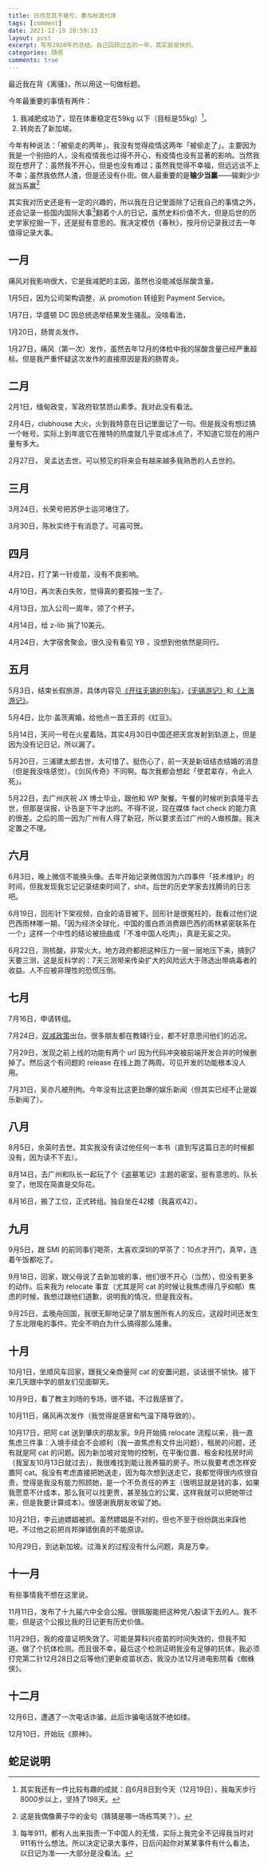```yaml
---
title: 日月忽其不奄兮，春与秋其代序
tags: [comment]
date: 2021-12-19 20:59:13
layout: post
excerpt: 写写2020年的总结。自己回顾过去的一年，其实挺愉快的。
categories: 随感
comments: true
---
```


最近我在背《离骚》，所以用这一句做标题。

今年最重要的事情有两件：

1. 我减肥成功了，现在体重稳定在59kg 以下（目标是55kg）[^1]。
2. 转岗去了新加坡。

今年有种说法：「被偷走的两年」，我没有觉得疫情这两年「被偷走了」。主要因为我是一个别扭的人，没有疫情我也过得不开心，有疫情也没有显著的影响。当然我现在想开了：虽然我不开心，但是也没有难过；虽然我觉得不幸福，但远远谈不上不幸；虽然我依然人渣，但是还没有仆街。做人最重要的是**输少当赢**——输剩少少就当系赢[^2]

其实我对历史还是有一定的兴趣的，所以我在日记里面除了记我自己的事情之外，还会记录一些国内国际大事[^3]翻着个人的日记，虽然史料价值不大，但是后世的历史学家挖掘一下，还是挺有意思的。我决定模仿《春秋》，按月份记录我过去一年值得记录大事。

## 一月

痛风对我影响很大，它是我减肥的主因，虽然也没能减低尿酸含量。

1月5日，因为公司架构调整，从 promotion 转组到 Payment Service。 

1月7日，华盛顿 DC 因总统选举结果发生骚乱。没啥看法，

1月20日，肠胃炎发作。

1月27日，痛风（第一次）发作，虽然去年12月的体检中我的尿酸含量已经严重超标。但是我严重怀疑这次发作的直接原因是我的肠胃炎。

## 二月

2月1日，缅甸政变，军政府软禁昂山素季。我对此没有看法。

2月4日，clubhouse 大火，火到我特意在日记里面记了一句。但是我没有想过搞一个帐号。实际上到年底它在推特的热度就几乎变成冰点了，不知道它现在的用户量有多大。

2月27日， 吴孟达去世。可以预见的将来会有越来越多我熟悉的人去世的。

## 三月

3月24日，长荣号把苏伊士运河堵住了。

3月30日，陈秋实终于有消息了。可喜可贺。

## 四月

4月2日，打了第一针疫苗，没有不良影响。

4月10日，再次表白失败，觉得真的要孤独一生了。

4月13日，加入公司一周年，领了个杯子。

4月14日，给 z-lib 捐了10美元。

4月24日，大学宿舍聚会。很久没有看见 YB ，没想到他依然是同行。

## 五月

5月3日，结束长假旅游，具体内容见[《开往无锡的列车》](https://zhangyet.github.io/archivers/the-train-to-wuxi)，[《无锡游记》](https://zhangyet.github.io/archivers/the-train-to-wuxi)和[《上海游记》](https://zhangyet.github.io/archivers/shanghai)。

5月4日，比尔·盖茨离婚，给他点一首王菲的《红豆》。

5月14日，天问一号在火星着陆，其实4月30日中国还把天宫发射到轨道上，但是因为没有记日记，所以漏了。

5月20日，三浦建太郎去世，太可惜了。挺伤心了，前一天是新垣结衣结婚的消息（但是我没啥感觉）。《剑风传奇》不同啊。每次我都会想起「使君辈存，令此人死」。

5月22日，去广州庆祝 JX 博士毕业，跟他和 WP 聚餐。午餐的时候听到袁隆平去世，但那是误报，讣告是下午才出的。不得不说，现在媒体 fact check 的能力真的很差。之后的周一因为广州有人得了新冠，所以要求去过广州的人做核酸。我决定置之不理。

## 六月

6月3日，晚上微信不能换头像。去年开始记录微信因为六四事件「技术维护」的时间，但我发现我忘记记录结束时间了，shit，后世的历史学家去找腾讯的日志吧。

6月19日，回形针下架视频，白金的语音被下。回形针是很冤枉的，我看过他们说巴西雨林哪一期，「因为经济全球化，中国的蛋白质消费跟巴西的雨林紧密联系在一个」这样一个中性的结论被扭曲成「不准中国人吃肉」，真是无妄之灾。

6月22日，测核酸，非常火大，地方政府都把这种压力一层一层地压下来，搞到7天要三测，这是反科学的：7天三测带来传染扩大的风险远大于筛选出带病毒者的收益。人不应被非理性的恐慌压倒。

## 七月

7月16日，申请转组。

7月24日，[双减政策](http://www.gov.cn/zhengce/2021-07/24/content_5627132.htm)出台。很多朋友都在教辅行业，都不好意思问他们的近况。

7月29日，发现之前上线的功能有两个 url 因为代码冲突被前端开发合并的时候删掉了。然后这个有问题的 release 在线上跑了两周。可见开发的功能根本没人用。

7月31日，吴亦凡被刑拘。今年没有比这更劲爆的娱乐新闻（但其实已经不止是娱乐新闻了）。

## 八月

8月5日，余英时去世。其实我没有读过他任何一本书（直到写这篇日志的时候都没有，因为读不下去）。

8月14日，去广州和队长一起玩了个《盗墓笔记》主题的密室，挺有意思的。队长变了，他现在简直是交际花。

8月16日，搬了工位，正式转组。独自坐在42楼（我喜欢42）。

## 九月

9月5日，跟 SMI 的前同事们喝茶，太喜欢深圳的早茶了：10点才开门，真早，连着午饭都吃了。

9月18日，回家，跟父母说了去新加坡的事，他们很不开心（当然），但没有更多的动作。后来我为 relocate 事宜（尤其是阿 cat 的时候让我焦虑得几乎抑郁）焦虑的时候，我想过跟他们道歉，说明我的情况，但是我没有。

9月25日，孟晚舟回国，我很无聊地记录了朋友圈所有人的反应。这段时间还发生了东北限电的事件。完全不明白为什么搞得那么隆重。

## 十月

10月1日，坐顺风车回家，跟我父亲商量阿 cat 的安置问题，谈话很不愉快。接下来几天跟中学的朋友们见面聊天。

10月9日，看了教主刘旸的专场，很不错。不过我感冒了。

10月11日，痛风再次发作（我觉得是感冒和气温下降导致的）。

10月17日，把阿 cat 送到肇庆的朋友家。9月开始搞 relocate 流程以来，我一直焦虑三件事：入境手续会不会顺利（我一直焦虑有文件出问题），租房的问题，还有就是阿 cat 的问题。因为新加坡对宠物的控制，在平衡位置、租金和找房时间（我室友10月13日就过去），我很难找到能让我养猫的房子。所以我要考虑怎样安置阿 cat。我没有考虑直接把她送走，因为每次想到送走它，我都觉得很内疚很自责，觉得是我没有能力照顾她，是一个不负责任的养主（很明显就是钱的事，如果我愿意不计成本，那么我可以找更贵，甚至独立的公寓，这样我就可以把她带过来，但是我要计算成本）。很感谢我朋友收留了她。

10月21日，李云迪嫖娼被抓。虽然嫖娼是不对的，但也不至于纷纷跳出来踩他吧，不过他之前把肖邦弹错倒真的不能原谅。

10月29日，到达新加坡。过海关的过程没有什么问题，真是万幸。

## 十一月

有些事情我不想在这里说。

11月11日，发布了十九届六中全会公报。很佩服能把这种党八股读下去的人。我不能，但是这个公报比我的日记更有历史价值。

11月29日，我的疫苗证明失效了。可能是算科兴疫苗的时间失效的，但我不知道。做了个抗体检测。而且很不幸，最后这个检测证明我没有足够的抗体，我必须打完第二针12月28日之后等他们更新疫苗状态，我没办法12月进电影院看《蜘蛛侠》。

## 十二月

12月6日，遭遇了一次电话诈骗，此后诈骗电话就不绝如缕。

12月10日，开始玩《原神》。

## 蛇足说明

[^1]: 其实我还有一件比较有趣的成就：自6月8日到今天（12月19日），我每天步行8000步以上，坚持了198天。

[^2]: 这是我偶像黄子华的金句（猜猜是哪一场栋笃笑？）。

[^3]: 每年911，都有人出来指责一下中国人的无情，实际上我完全不记得我当时对911有什么想法。所以决定记录大事件，日后问起你对某某事件有什么看法，以日记为准——大部分是没看法。